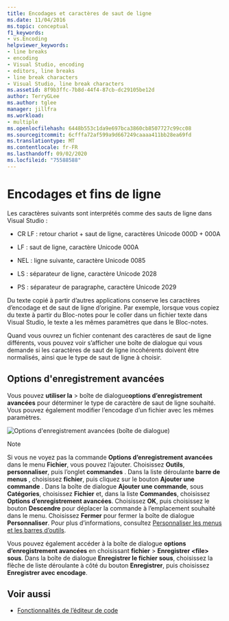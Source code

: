 ```yaml
---
title: Encodages et caractères de saut de ligne
ms.date: 11/04/2016
ms.topic: conceptual
f1_keywords:
- vs.Encoding
helpviewer_keywords:
- line breaks
- encoding
- Visual Studio, encoding
- editors, line breaks
- line break characters
- Visual Studio, line break characters
ms.assetid: 8f9b3ffc-7b8d-44f4-87cb-dc29105be12d
author: TerryGLee
ms.author: tglee
manager: jillfra
ms.workload:
- multiple
ms.openlocfilehash: 6448b553c1da9e697bca3860cb8507727c99cc08
ms.sourcegitcommit: 6cfffa72af599a9d667249caaaa411bb28ea69fd
ms.translationtype: MT
ms.contentlocale: fr-FR
ms.lasthandoff: 09/02/2020
ms.locfileid: "75588588"
---
```

# <a name="encodings-and-line-endings"></a>Encodages et fins de ligne

Les caractères suivants sont interprétés comme des sauts de ligne dans Visual Studio :

- CR LF : retour chariot + saut de ligne, caractères Unicode 000D + 000A

- LF : saut de ligne, caractère Unicode 000A

- NEL : ligne suivante, caractère Unicode 0085

- LS : séparateur de ligne, caractère Unicode 2028

- PS : séparateur de paragraphe, caractère Unicode 2029

Du texte copié à partir d’autres applications conserve les caractères d’encodage et de saut de ligne d’origine. Par exemple, lorsque vous copiez du texte à partir du Bloc-notes pour le coller dans un fichier texte dans Visual Studio, le texte a les mêmes paramètres que dans le Bloc-notes.

Quand vous ouvrez un fichier contenant des caractères de saut de ligne différents, vous pouvez voir s’afficher une boîte de dialogue qui vous demande si les caractères de saut de ligne incohérents doivent être normalisés, ainsi que le type de saut de ligne à choisir.

## <a name="advanced-save-options"></a>Options d'enregistrement avancées

Vous pouvez **utiliser la**  >  boîte de dialogue**options d’enregistrement avancées** pour déterminer le type de caractère de saut de ligne souhaité. Vous pouvez également modifier l’encodage d’un fichier avec les mêmes paramètres.

![Options d'enregistrement avancées (boîte de dialogue)](media/line_endings.png)

> [!NOTE]
> Si vous ne voyez pas la commande **Options d’enregistrement avancées** dans le menu **Fichier**, vous pouvez l’ajouter. Choisissez **Outils**, **personnaliser**, puis l’onglet **commandes** . Dans la liste déroulante **barre de menus** , choisissez **fichier**, puis cliquez sur le bouton **Ajouter une commande** . Dans la boîte de dialogue **Ajouter une commande**, sous **Catégories**, choisissez **Fichier** et, dans la liste **Commandes**, choisissez **Options d’enregistrement avancées**. Choisissez **OK**, puis choisissez le bouton **Descendre** pour déplacer la commande à l’emplacement souhaité dans le menu. Choisissez **Fermer** pour fermer la boîte de dialogue **Personnaliser**. Pour plus d’informations, consultez [Personnaliser les menus et les barres d’outils](../ide/how-to-customize-menus-and-toolbars-in-visual-studio.md#customizing_menu).
>
> Vous pouvez également accéder à la boîte de dialogue **options d’enregistrement avancées** en choisissant **fichier**  >  **Enregistrer \<file\> sous**. Dans la boîte de dialogue **Enregistrer le fichier sous**, choisissez la flèche de liste déroulante à côté du bouton **Enregistrer**, puis choisissez **Enregistrer avec encodage**.

## <a name="see-also"></a>Voir aussi

- [Fonctionnalités de l’éditeur de code](../ide/writing-code-in-the-code-and-text-editor.md)
